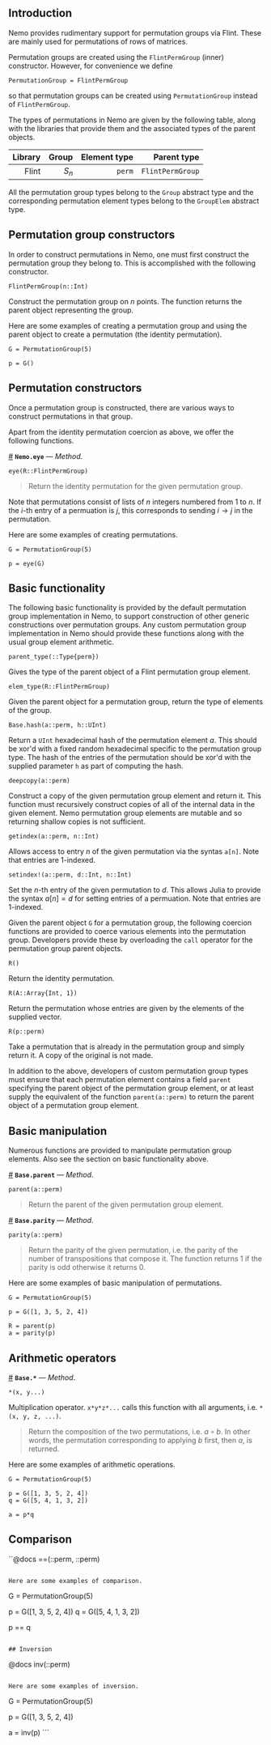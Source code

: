 


<a id='Introduction-1'></a>

## Introduction


Nemo provides rudimentary support for permutation groups via Flint. These are mainly used for permutations of rows of matrices.


Permutation groups are created using the `FlintPermGroup` (inner) constructor. However, for convenience we define


```
PermutationGroup = FlintPermGroup
```


so that permutation groups can be created using `PermutationGroup` instead of `FlintPermGroup`.


The types of permutations in Nemo are given by the following table, along with the libraries that provide them and the associated types of the parent objects.


| Library | Group | Element type |      Parent type |
| -------:| -----:| ------------:| ----------------:|
|   Flint | $S_n$ |       `perm` | `FlintPermGroup` |


All the permutation group types belong to the `Group` abstract type and the corresponding permutation element types belong to the `GroupElem` abstract type.


<a id='Permutation-group-constructors-1'></a>

## Permutation group constructors


In order to construct permutations in Nemo, one must first construct the permutation group they belong to. This is accomplished with the following constructor.


```
FlintPermGroup(n::Int)
```


Construct the permutation group on $n$ points. The function returns the parent object representing the group.


Here are some examples of creating a permutation group and using the parent object to create a permutation (the identity permutation).


```
G = PermutationGroup(5)

p = G()
```


<a id='Permutation-constructors-1'></a>

## Permutation constructors


Once a permutation group is constructed, there are various ways to construct permutations in that group.


Apart from the identity permutation coercion as above, we offer the following functions.

<a id='Nemo.eye-Tuple{Nemo.FlintPermGroup}' href='#Nemo.eye-Tuple{Nemo.FlintPermGroup}'>#</a>
**`Nemo.eye`** &mdash; *Method*.



```
eye(R::FlintPermGroup)
```

> Return the identity permutation for the given permutation group.



Note that permutations consist of lists of $n$ integers numbered from $1$ to $n$. If the $i$-th entry of a permuation is $j$, this corresponds to sending $i \to j$ in the permutation.


Here are some examples of creating permutations.


```
G = PermutationGroup(5)

p = eye(G)
```


<a id='Basic-functionality-1'></a>

## Basic functionality


The following basic functionality is provided by the default permutation group implementation in Nemo, to support construction of other generic constructions over permutation groups. Any custom permutation group implementation in Nemo should provide these  functions along with the usual group element arithmetic.


```
parent_type(::Type{perm})
```


Gives the type of the parent object of a Flint permutation group element.


```
elem_type(R::FlintPermGroup)
```


Given the parent object for a permutation group, return the type of elements of the group.


```
Base.hash(a::perm, h::UInt)
```


Return a `UInt` hexadecimal hash of the permutation element $a$. This should be xor'd with a fixed random hexadecimal specific to the permutation group type. The hash of the entries of the permutation should be xor'd with the supplied parameter `h` as part of computing the hash.


```
deepcopy(a::perm)
```


Construct a copy of the given permutation group element and return it. This function must recursively construct copies of all of the internal data in the given element. Nemo permutation group elements are mutable and so returning shallow copies is not sufficient.


```
getindex(a::perm, n::Int)
```


Allows access to entry $n$ of the given permutation via the syntas `a[n]`. Note that entries are $1$-indexed.


```
setindex!(a::perm, d::Int, n::Int)
```


Set the $n$-th entry of the given permutation to $d$. This allows Julia to provide the syntax $a[n] = d$ for setting entries of a permuation. Note that entries are $1$-indexed.


Given the parent object `G` for a permutation group, the following coercion functions are provided to coerce various elements into the permutation group. Developers provide these by overloading the `call` operator for the permutation group parent objects.


```
R()
```


Return the identity permutation.


```
R(A::Array{Int, 1})
```


Return the permutation whose entries are given by the elements of the supplied vector.


```
R(p::perm)
```


Take a permutation that is already in the permutation group and simply return it. A copy of the original is not made.


In addition to the above, developers of custom permutation group types must ensure that each permutation element contains a field `parent` specifying the parent object of the permutation group element, or at least supply the equivalent of the function `parent(a::perm)` to return the parent object of a permutation group element.


<a id='Basic-manipulation-1'></a>

## Basic manipulation


Numerous functions are provided to manipulate permutation group elements. Also see the section on basic functionality above.

<a id='Base.parent-Tuple{Nemo.perm}' href='#Base.parent-Tuple{Nemo.perm}'>#</a>
**`Base.parent`** &mdash; *Method*.



```
parent(a::perm)
```

> Return the parent of the given permutation group element.


<a id='Base.parity-Tuple{Nemo.perm}' href='#Base.parity-Tuple{Nemo.perm}'>#</a>
**`Base.parity`** &mdash; *Method*.



```
parity(a::perm)
```

> Return the parity of the given permutation, i.e. the parity of the number of transpositions that compose it. The function returns $1$ if the parity is odd otherwise it returns $0$.



Here are some examples of basic manipulation of permutations.


```
G = PermutationGroup(5)

p = G([1, 3, 5, 2, 4])

R = parent(p)
a = parity(p)
```


<a id='Arithmetic-operators-1'></a>

## Arithmetic operators

<a id='Base.*-Tuple{Nemo.perm,Nemo.perm}' href='#Base.*-Tuple{Nemo.perm,Nemo.perm}'>#</a>
**`Base.*`** &mdash; *Method*.



```
*(x, y...)
```

Multiplication operator. `x*y*z*...` calls this function with all arguments, i.e. `*(x, y, z, ...)`.


> Return the composition of the two permutations, i.e. $a\circ b$. In other words, the permutation corresponding to applying $b$ first, then $a$, is returned.



Here are some examples of arithmetic operations.


```
G = PermutationGroup(5)

p = G([1, 3, 5, 2, 4])
q = G([5, 4, 1, 3, 2])

a = p*q
```


<a id='Comparison-1'></a>

## Comparison


``@docs ==(::perm, ::perm)


```

Here are some examples of comparison.

```


G = PermutationGroup(5)


p = G([1, 3, 5, 2, 4]) q = G([5, 4, 1, 3, 2])


p == q


```

## Inversion

```


@docs inv(::perm)


```

Here are some examples of inversion.

```


G = PermutationGroup(5)


p = G([1, 3, 5, 2, 4])


a = inv(p) ```

